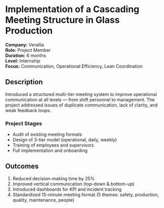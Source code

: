 # Implementation of a Cascading Meeting Structure in Glass Production

**Company:** Verallia  
**Role:** Project Member  
**Duration:** 6 months  
**Level:** Internship  
**Focus:** Communication, Operational Efficiency, Lean Coordination

## Description

Introduced a structured multi-tier meeting system to improve operational communication at all levels — from shift personnel to management. The project addressed issues of duplicate communication, lack of clarity, and weak feedback loops.

### Project Stages

- Audit of existing meeting formats
- Design of 3-tier model (operational, daily, weekly)
- Training of employees and supervisors
- Full implementation and onboarding

## Outcomes

1. Reduced decision-making time by 25%  
2. Improved vertical communication (top-down & bottom-up)  
3. Introduced dashboards for KPI and incident tracking  
4. Standardized 15-minute meeting format (5 themes: safety, production, quality, maintenance, people)
